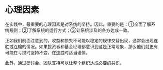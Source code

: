 # 心理因素

在实践中，最重要的心理因素是对系统的坚持。因此，重要的是：①全面了解系统规则；②了解系统的运行方式；③让系统涉及的各方达成一致。

正如我们前面注意到的，收益和损失不可能以稳定的规律交替出现，通常会出现连胜或连输的情况。如果投资者和基金经理都意识到这是正常现象，那么他们就更有可能在亏损时坚持不变，在连胜时适当谨慎。

此外，通过研讨会、团队支持可以让整个组织达成必要的共识。